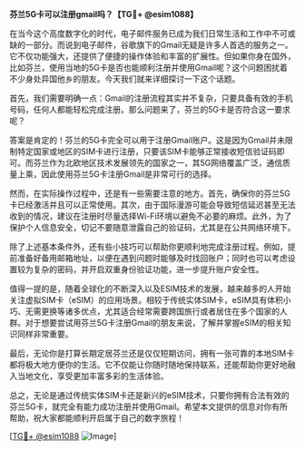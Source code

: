 **芬兰5G卡可以注册gmail吗？【TG💪+ @esim1088】**

在当今这个高度数字化的时代，电子邮件服务已成为我们日常生活和工作中不可或缺的一部分。而说到电子邮件，谷歌旗下的Gmail无疑是许多人首选的服务之一。它不仅功能强大，还提供了便捷的操作体验和丰富的扩展性。但如果你身在国外，比如芬兰，使用当地的5G卡是否也能顺利注册并使用Gmail呢？这个问题困扰着不少身处异国他乡的朋友。今天我们就来详细探讨一下这个话题。

首先，我们需要明确一点：Gmail的注册流程其实并不复杂，只要具备有效的手机号码，任何人都能轻松完成注册。那么问题来了，芬兰的5G卡是否符合这一要求呢？

答案是肯定的！芬兰的5G卡完全可以用于注册Gmail账户。这是因为Gmail并未限制特定国家或地区的SIM卡进行注册，只要该SIM卡能够正常接收短信验证码即可。而芬兰作为北欧地区技术发展领先的国家之一，其5G网络覆盖广泛，通信质量上乘，因此使用芬兰5G卡注册Gmail是非常可行的选择。

然而，在实际操作过程中，还是有一些需要注意的地方。首先，确保你的芬兰5G卡已经激活并且可以正常使用。其次，由于国际漫游可能会导致短信延迟甚至无法收到的情况，建议在注册时尽量选择Wi-Fi环境以避免不必要的麻烦。此外，为了保护个人信息安全，切记不要随意泄露自己的验证码，尤其是在公共网络环境下。

除了上述基本条件外，还有些小技巧可以帮助你更顺利地完成注册过程。例如，提前准备好备用邮箱地址，以便在遇到问题时能够及时找回账户；同时也可以考虑设置较为复杂的密码，并开启双重身份验证功能，进一步提升账户安全性。

值得一提的是，随着全球化的不断深入以及ESIM技术的发展，越来越多的人开始关注虚拟SIM卡（eSIM）的应用场景。相较于传统实体SIM卡，eSIM具有体积小巧、无需更换等诸多优点，尤其适合经常需要跨国旅行或者居住在多个国家的人群。对于想要尝试用芬兰5G卡注册Gmail的朋友来说，了解并掌握eSIM的相关知识同样非常重要。

最后，无论你是打算长期定居芬兰还是仅仅短期访问，拥有一张可靠的本地SIM卡都将极大地方便你的生活。它不仅能让你随时随地保持联系，还能帮助你更好地融入当地文化，享受更加丰富多彩的生活体验。

总之，无论是通过传统实体SIM卡还是新兴的eSIM技术，只要你拥有合法有效的芬兰5G卡，就完全有能力成功注册并使用Gmail。希望本文提供的信息对你有所帮助，祝大家都能顺利开启属于自己的数字旅程！

[[TG💪+ @esim1088](https://t.me/s/esim1088) ![Image](https://i.postimg.cc/4NQfJmqS/Snipaste-2025-05-13-00-14-12.png)]